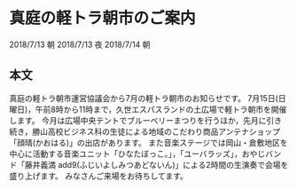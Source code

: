 # 真庭の軽トラ朝市のご案内
2018/7/13 朝
2018/7/13 夜
2018/7/14 朝
## 本文
真庭の軽トラ朝市運営協議会から7月の軽トラ朝市のお知らせです。
7月15日(日曜日)，午前8時から11時まで，久世エスパスランドの土広場で軽トラ朝市を開催します。
今月は広場中央テントでブルーベリーまつりを行うほか，先月に引き続き，勝山高校ビジネス科の生徒による地域のこだわり商品アンテナショップ「顔晴(かおはる)」の出店があります。
また音楽ステージでは岡山・倉敷地区を中心に活動する音楽ユニット「ひなたぼっこ。」，「ユーバラッズ」，おやじバンド「藤井義満 add9(ふじいよしみつあどないん)」による2時間の生演奏で会場を盛り上げます。
みなさんご来場をお待ちしてます。
